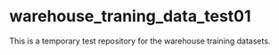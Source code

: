 # warehouse_traning_data_test01
This is a temporary test repository for the warehouse training datasets.
